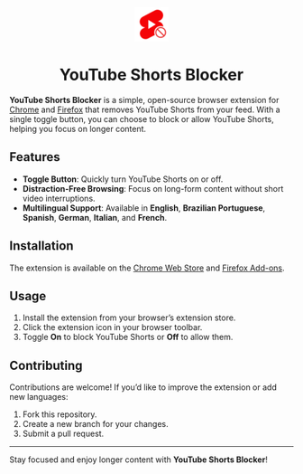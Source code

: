 <div align="center">
  <img src="./popup/icon.png" alt="YouTube Shorts Blocker Extension logo" width="60" />
  <h1>YouTube Shorts Blocker</h1>
</div>

**YouTube Shorts Blocker** is a simple, open-source browser extension for [Chrome](https://chromewebstore.google.com/detail/youtube-shorts-blocker/jchbbofddpgfbaheknainnhbdonkpogf) and [Firefox](https://addons.mozilla.org/firefox/addon/youtube-shorts-blocker-hotay/) that removes YouTube Shorts from your feed. With a single toggle button, you can choose to block or allow YouTube Shorts, helping you focus on longer content.

## Features
- **Toggle Button**: Quickly turn YouTube Shorts on or off.
- **Distraction-Free Browsing**: Focus on long-form content without short video interruptions.
- **Multilingual Support**: Available in **English**, **Brazilian Portuguese**, **Spanish**, **German**, **Italian**, and **French**.

## Installation
The extension is available on the [Chrome Web Store](https://chromewebstore.google.com/detail/jchbbofddpgfbaheknainnhbdonkpogf) and [Firefox Add-ons](https://addons.mozilla.org/firefox/addon/youtube-shorts-blocker-hotay/).

## Usage
1. Install the extension from your browser’s extension store.
2. Click the extension icon in your browser toolbar.
3. Toggle **On** to block YouTube Shorts or **Off** to allow them.

## Contributing
Contributions are welcome! If you’d like to improve the extension or add new languages:
1. Fork this repository.
2. Create a new branch for your changes.
3. Submit a pull request.

---

Stay focused and enjoy longer content with **YouTube Shorts Blocker**!
